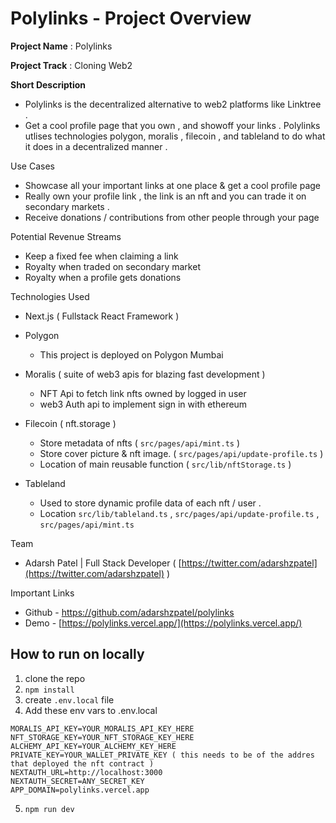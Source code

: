 # Polylinks - Project Overview

**Project Name** : Polylinks

**Project Track** : Cloning Web2

**Short Description**

- Polylinks is the decentralized alternative to web2 platforms like Linktree .
- Get a cool profile page that you own , and showoff your links . Polylinks utlises technologies polygon, moralis , filecoin , and tableland to do what it does in a decentralized manner .

Use Cases

- Showcase all your important links at one place & get a cool profile page
- Really own your profile link , the link is an nft and you can trade it on secondary markets .
- Receive donations / contributions from other people through your page

Potential Revenue Streams

- Keep a fixed fee when claiming a link
- Royalty when traded on secondary market
- Royalty when a profile gets donations

Technologies Used

- Next.js ( Fullstack React Framework )

- Polygon 
  - This project is deployed on Polygon Mumbai

- Moralis ( suite of web3 apis for blazing fast development )
    - NFT Api to fetch link nfts owned by logged in user
    - web3 Auth api to implement sign in with ethereum

- Filecoin ( nft.storage )
  - Store metadata of nfts ( `src/pages/api/mint.ts` )
  - Store cover picture & nft image. ( `src/pages/api/update-profile.ts` )
  - Location of main reusable function ( `src/lib/nftStorage.ts` )

- Tableland 
  - Used to store dynamic profile data of each nft / user .
  - Location `src/lib/tableland.ts` , `src/pages/api/update-profile.ts` , `src/pages/api/mint.ts` 

Team 

- Adarsh Patel | Full Stack Developer ( [https://twitter.com/adarshzpatel](https://twitter.com/adarshzpatel) )

Important Links

- Github - https://github.com/adarshzpatel/polylinks
- Demo - [https://polylinks.vercel.app/](https://polylinks.vercel.app/)

## How to run on locally 

1. clone the repo
2. `npm install`
3. create `.env.local` file 
4. Add these env vars to .env.local
```
MORALIS_API_KEY=YOUR_MORALIS_API_KEY_HERE
NFT_STORAGE_KEY=YOUR_NFT_STORAGE_KEY_HERE
ALCHEMY_API_KEY=YOUR_ALCHEMY_KEY_HERE
PRIVATE_KEY=YOUR_WALLET_PRIVATE_KEY ( this needs to be of the addres that deployed the nft contract )
NEXTAUTH_URL=http://localhost:3000
NEXTAUTH_SECRET=ANY_SECRET_KEY
APP_DOMAIN=polylinks.vercel.app
```
5. `npm run dev`
